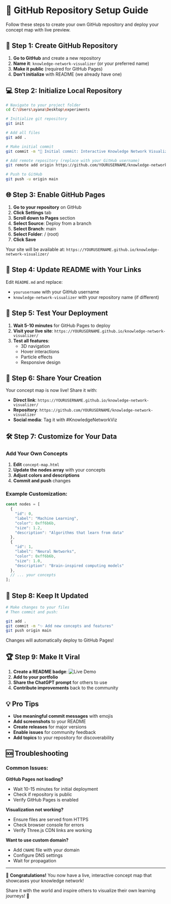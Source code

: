 # 🚀 GitHub Repository Setup Guide

Follow these steps to create your own GitHub repository and deploy your concept map with live preview.

## 📁 Step 1: Create GitHub Repository

1. **Go to GitHub** and create a new repository
2. **Name it**: `knowledge-network-visualizer` (or your preferred name)
3. **Make it public** (required for GitHub Pages)
4. **Don't initialize** with README (we already have one)

## 💻 Step 2: Initialize Local Repository

```bash
# Navigate to your project folder
cd C:\Users\ayana\Desktop\experiments

# Initialize git repository
git init

# Add all files
git add .

# Make initial commit
git commit -m "🎉 Initial commit: Interactive Knowledge Network Visualizer"

# Add remote repository (replace with your GitHub username)
git remote add origin https://github.com/YOURUSERNAME/knowledge-network-visualizer.git

# Push to GitHub
git push -u origin main
```

## 🌐 Step 3: Enable GitHub Pages

1. **Go to your repository** on GitHub
2. **Click Settings** tab
3. **Scroll down to Pages** section
4. **Select Source**: Deploy from a branch
5. **Select Branch**: main
6. **Select Folder**: / (root)
7. **Click Save**

Your site will be available at: `https://YOURUSERNAME.github.io/knowledge-network-visualizer/`

## 🔧 Step 4: Update README with Your Links

Edit `README.md` and replace:
- `yourusername` with your GitHub username
- `knowledge-network-visualizer` with your repository name (if different)

## 📱 Step 5: Test Your Deployment

1. **Wait 5-10 minutes** for GitHub Pages to deploy
2. **Visit your live site**: `https://YOURUSERNAME.github.io/knowledge-network-visualizer/`
3. **Test all features**:
   - 3D navigation
   - Hover interactions
   - Particle effects
   - Responsive design

## 🎯 Step 6: Share Your Creation

Your concept map is now live! Share it with:

- **Direct link**: `https://YOURUSERNAME.github.io/knowledge-network-visualizer/`
- **Repository**: `https://github.com/YOURUSERNAME/knowledge-network-visualizer`
- **Social media**: Tag it with #KnowledgeNetworkViz

## 🛠️ Step 7: Customize for Your Data

### Add Your Own Concepts
1. **Edit** `concept-map.html`
2. **Update the nodes array** with your concepts
3. **Adjust colors and descriptions**
4. **Commit and push** changes

### Example Customization:
```javascript
const nodes = [
  {
    "id": 0,
    "label": "Machine Learning",
    "color": 0xff6b6b,
    "size": 1.2,
    "description": "Algorithms that learn from data"
  },
  {
    "id": 1,
    "label": "Neural Networks",
    "color": 0xff6b6b,
    "size": 1.0,
    "description": "Brain-inspired computing models"
  },
  // ... your concepts
];
```

## 🔄 Step 8: Keep It Updated

```bash
# Make changes to your files
# Then commit and push:

git add .
git commit -m "✨ Add new concepts and features"
git push origin main
```

Changes will automatically deploy to GitHub Pages!

## 🏆 Step 9: Make It Viral

1. **Create a README badge**: ![Live Demo](https://img.shields.io/badge/Live%20Demo-Visit%20Site-brightgreen)
2. **Add to your portfolio**
3. **Share the ChatGPT prompt** for others to use
4. **Contribute improvements** back to the community

## 💡 Pro Tips

- **Use meaningful commit messages** with emojis
- **Add screenshots** to your README
- **Create releases** for major versions
- **Enable issues** for community feedback
- **Add topics** to your repository for discoverability

## 🆘 Troubleshooting

### Common Issues:

**GitHub Pages not loading?**
- Wait 10-15 minutes for initial deployment
- Check if repository is public
- Verify GitHub Pages is enabled

**Visualization not working?**
- Ensure files are served from HTTPS
- Check browser console for errors
- Verify Three.js CDN links are working

**Want to use custom domain?**
- Add `CNAME` file with your domain
- Configure DNS settings
- Wait for propagation

---

🎉 **Congratulations!** You now have a live, interactive concept map that showcases your knowledge network!

Share it with the world and inspire others to visualize their own learning journeys! 🌟 
